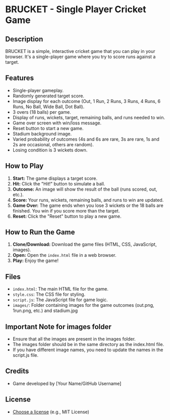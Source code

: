 # BRUCKET - Single Player Cricket Game

## Description

BRUCKET is a simple, interactive cricket game that you can play in your browser.  It's a single-player game where you try to score runs against a target.

## Features

* Single-player gameplay.
* Randomly generated target score.
* Image display for each outcome (Out, 1 Run, 2 Runs, 3 Runs, 4 Runs, 6 Runs, No Ball, Wide Ball, Dot Ball).
* 3 overs (18 balls) per game.
* Display of runs, wickets, target, remaining balls, and runs needed to win.
* Game over screen with win/loss message.
* Reset button to start a new game.
* Stadium background image.
* Varied probability of outcomes (4s and 6s are rare, 3s are rare, 1s and 2s are occasional, others are random).
* Losing condition is 3 wickets down.

## How to Play

1.  **Start:** The game displays a target score.
2.  **Hit:** Click the "Hit!" button to simulate a ball.
3.  **Outcome:** An image will show the result of the ball (runs scored, out, etc.).
4.  **Score:** Your runs, wickets, remaining balls, and runs to win are updated.
5.  **Game Over:** The game ends when you lose 3 wickets or the 18 balls are finished. You win if you score more than the target.
6.  **Reset:** Click the "Reset" button to play a new game.

## How to Run the Game

1.  **Clone/Download:** Download the game files (HTML, CSS, JavaScript, images).
2.  **Open:** Open the `index.html` file in a web browser.
3.  **Play:** Enjoy the game!

## Files

* `index.html`: The main HTML file for the game.
* `style.css`: The CSS file for styling.
* `script.js`: The JavaScript file for game logic.
* `images/`: Folder containing images for the game outcomes (out.png, 1run.png, etc.) and stadium.jpg

##  Important Note for images folder

* Ensure that all the images are present in the images folder.
* The images folder should be in the same directory as the index.html file.
* If you have different image names, you need to update the names in the script.js file.

## Credits

* Game developed by [Your Name/GitHub Username]

## License

* [Choose a license](https://choosealicense.com/) (e.g., MIT License)
